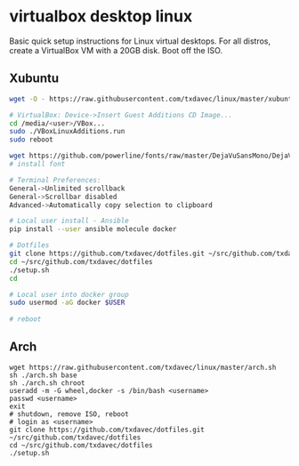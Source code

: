 # virtualbox desktop linux

Basic quick setup instructions for Linux virtual desktops.
For all distros, create a VirtualBox VM with a 20GB disk. Boot off the ISO.

## Xubuntu

```bash
wget -O - https://raw.githubusercontent.com/txdavec/linux/master/xubuntu.sh | sudo bash

# VirtualBox: Device->Insert Guest Additions CD Image...
cd /media/<user>/VBox...
sudo ./VBoxLinuxAdditions.run
sudo reboot

wget https://github.com/powerline/fonts/raw/master/DejaVuSansMono/DejaVu%20Sans%20Mono%20for%20Powerline.ttf
# install font

# Terminal Preferences: 
General->Unlimited scrollback
General->Scrollbar disabled
Advanced->Automatically copy selection to clipboard

# Local user install - Ansible
pip install --user ansible molecule docker

# Dotfiles
git clone https://github.com/txdavec/dotfiles.git ~/src/github.com/txdavec/dotfiles
cd ~/src/github.com/txdavec/dotfiles
./setup.sh
cd

# Local user into docker group
sudo usermod -aG docker $USER
 
# reboot
```

## Arch

```
wget https://raw.githubusercontent.com/txdavec/linux/master/arch.sh
sh ./arch.sh base
sh ./arch.sh chroot
useradd -m -G wheel,docker -s /bin/bash <username>
passwd <username>
exit
# shutdown, remove ISO, reboot
# login as <username>
git clone https://github.com/txdavec/dotfiles.git ~/src/github.com/txdavec/dotfiles
cd ~/src/github.com/txdavec/dotfiles
./setup.sh
```
